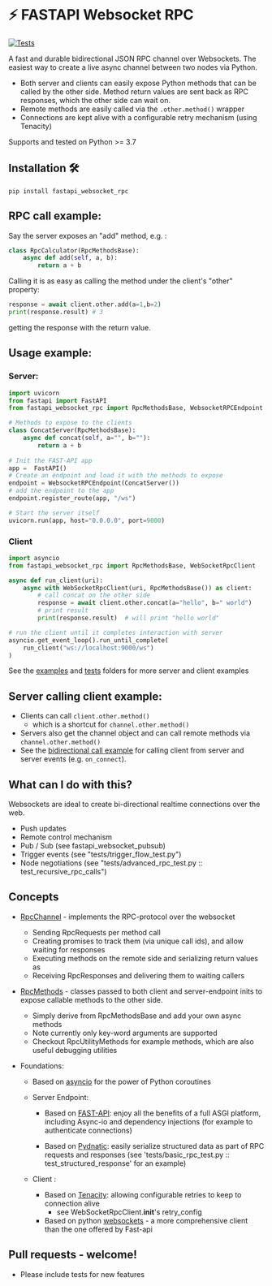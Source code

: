 
# ⚡ FASTAPI Websocket RPC

<a href="https://github.com/acallasec/fastapi_websocket_rpc/actions?query=workflow%3ATests" target="_blank">
    <img src="https://github.com/acallasec/fastapi_websocket_rpc/workflows/Tests/badge.svg" alt="Tests">
</a>


A fast and durable bidirectional JSON RPC channel over Websockets.
The easiest way to create a live async channel between two nodes via Python.

- Both server and clients can easily expose Python methods that can be called by the other side.
Method return values are sent back as RPC responses, which the other side can wait on.
- Remote methods are easily called via the ```.other.method()``` wrapper 
- Connections are kept alive with a configurable retry mechanism  (using Tenacity)


Supports and tested on Python >= 3.7 
## Installation 🛠️
```
pip install fastapi_websocket_rpc
```


## RPC call example:

Say the server exposes an "add" method, e.g. :
```python
class RpcCalculator(RpcMethodsBase):
    async def add(self, a, b):
        return a + b
```
Calling it is as easy as calling the method under the client's "other" property:
```python
response = await client.other.add(a=1,b=2)
print(response.result) # 3
```
getting the response with the return value.




## Usage example:

### Server:
```python
import uvicorn
from fastapi import FastAPI
from fastapi_websocket_rpc import RpcMethodsBase, WebsocketRPCEndpoint

# Methods to expose to the clients
class ConcatServer(RpcMethodsBase):
    async def concat(self, a="", b=""):
        return a + b
    
# Init the FAST-API app
app =  FastAPI()
# Create an endpoint and load it with the methods to expose
endpoint = WebsocketRPCEndpoint(ConcatServer())
# add the endpoint to the app
endpoint.register_route(app, "/ws")

# Start the server itself
uvicorn.run(app, host="0.0.0.0", port=9000)
```
### Client
```python
import asyncio
from fastapi_websocket_rpc import RpcMethodsBase, WebSocketRpcClient

async def run_client(uri):
    async with WebSocketRpcClient(uri, RpcMethodsBase()) as client:
        # call concat on the other side
        response = await client.other.concat(a="hello", b=" world")
        # print result
        print(response.result)  # will print "hello world"

# run the client until it completes interaction with server
asyncio.get_event_loop().run_until_complete(
    run_client("ws://localhost:9000/ws")
)
```

See the [examples](/examples) and [tests](/tests) folders for more server and client examples


## Server calling client example:
- Clients can call ```client.other.method()``` 
    - which is a shortcut for ```channel.other.method()```
- Servers also get the channel object and can call remote methods via ```channel.other.method()```
- See the [bidirectional call example](examples/bidirectional_server_example.py) for calling client from server and server events (e.g. ```on_connect```).


## What can I do with this?
Websockets are ideal to create bi-directional realtime connections over the web. 
 - Push updates 
 - Remote control mechanism 
 - Pub / Sub (see fastapi_websocket_pubsub)
 - Trigger events (see "tests/trigger_flow_test.py")
 - Node negotiations (see "tests/advanced_rpc_test.py :: test_recursive_rpc_calls")


## Concepts
- [RpcChannel](fastapi_websocket_rpc/rpc_channel.py) - implements the RPC-protocol over the websocket
    - Sending RpcRequests per method call 
    - Creating promises to track them (via unique call ids), and allow waiting for responses 
    - Executing methods on the remote side and serializing return values as    
    - Receiving RpcResponses and delivering them to waiting callers
- [RpcMethods](fastapi_websocket_rpc/rpc_methods.py) - classes passed to both client and server-endpoint inits to expose callable methods to the other side.
    - Simply derive from RpcMethodsBase and add your own async methods
    - Note currently only key-word arguments are supported
    - Checkout RpcUtilityMethods for example methods, which are also useful debugging utilities


- Foundations:

    - Based on [asyncio](https://docs.python.org/3/library/asyncio.html) for the power of Python coroutines

    - Server Endpoint:
        - Based on [FAST-API](https://github.com/tiangolo/fastapi): enjoy all the benefits of a full ASGI platform, including Async-io and dependency injections (for example to authenticate connections)

        - Based on [Pydnatic](https://pydantic-docs.helpmanual.io/): easily serialize structured data as part of RPC requests and responses (see 'tests/basic_rpc_test.py :: test_structured_response' for an example)

    - Client :
        - Based on [Tenacity](https://tenacity.readthedocs.io/en/latest/index.html): allowing configurable retries to keep to connection alive
            - see WebSocketRpcClient.__init__'s retry_config 
        - Based on python [websockets](https://websockets.readthedocs.io/en/stable/intro.html) - a more comprehensive client than the one offered by Fast-api



## Pull requests - welcome!
- Please include tests for new features 


